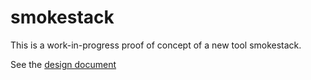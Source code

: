 # smokestack

This is a work-in-progress proof of concept of a new tool smokestack.

See the [design document](design.md)

